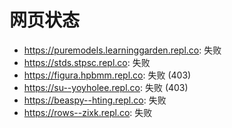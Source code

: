 # 网页状态
- https://puremodels.learninggarden.repl.co: 失败
- https://stds.stpsc.repl.co: 失败
- https://figura.hpbmm.repl.co: 失败 (403)
- https://su--yoyholee.repl.co: 失败 (403)
- https://beaspy--hting.repl.co: 失败
- https://rows--zixk.repl.co: 失败
